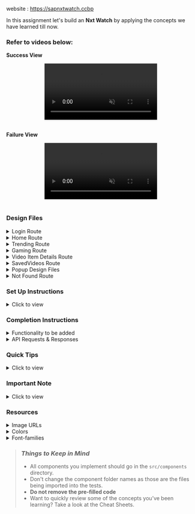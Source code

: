 website : https://sapnxtwatch.ccbp

In this assignment let's build an **Nxt Watch** by applying the concepts we have learned till now.

### Refer to videos below:

**Success View** <br/>

<div style="text-align: center;">
     <video style="max-width:80%;box-shadow:0 2.8px 2.2px rgba(0, 0, 0, 0.12);outline:none;" loop="true" autoplay="autoplay" controls="controls" muted>
    <source src="https://assets.ccbp.in/frontend/content/react-js/nxt-watch-output.mp4" type="video/mp4">
  </video>
</div>
<br/>

**Failure View** <br/>

<div style="text-align: center;">
    <video style="max-width:80%;box-shadow:0 2.8px 2.2px rgba(0, 0, 0, 0.12);outline:none;" loop="true" autoplay="autoplay" controls="controls" muted>
    <source src="https://assets.ccbp.in/frontend/content/react-js/nxt-watch-failure-output.mp4" type="video/mp4">
  </video>
</div>
<br/>

### Design Files

<details>
<summary>Login Route</summary>

- [Extra Small (Size < 576px) and Small (Size >= 576px) - Login - Light Theme](https://assets.ccbp.in/frontend/content/react-js/nxt-watch-login-light-theme-sm-output.png)
- [Extra Small (Size < 576px) and Small (Size >= 576px) - Login - Dark Theme](https://assets.ccbp.in/frontend/content/react-js/nxt-watch-login-dark-theme-sm-output.png)
- [Extra Small (Size < 576px) and Small (Size >= 576px) - Login Failure - Light Theme](https://assets.ccbp.in/frontend/content/react-js/nxt-watch-login-failure-light-theme-sm-output.png)
- [Extra Small (Size < 576px) and Small (Size >= 576px) - Login Failure - Dark Theme](https://assets.ccbp.in/frontend/content/react-js/nxt-watch-login-failure-dark-theme-sm-output.png)

- [Medium (Size >= 768px), Large (Size >= 992px) and Extra Large (Size >= 1200px) - Login - Light Theme](https://assets.ccbp.in/frontend/content/react-js/nxt-watch-login-light-theme-lg-output.png)
- [Medium (Size >= 768px), Large (Size >= 992px) and Extra Large (Size >= 1200px) - Login - Dark Theme](https://assets.ccbp.in/frontend/content/react-js/nxt-watch-login-dark-theme-lg-output.png)
- [Medium (Size >= 768px), Large (Size >= 992px) and Extra Large (Size >= 1200px) - Login Failure - Light Theme](https://assets.ccbp.in/frontend/content/react-js/nxt-watch-login-failure-light-theme-lg-output.png)
- [Medium (Size >= 768px), Large (Size >= 992px) and Extra Large (Size >= 1200px) - Login Failure - Dark Theme](https://assets.ccbp.in/frontend/content/react-js/nxt-watch-login-failure-dark-theme-lg-output-v0.png)

</details>

<details>
<summary>Home Route</summary>

- [Extra Small (Size < 576px) - Home - Light Theme](https://assets.ccbp.in/frontend/content/react-js/nxt-watch-home-success-light-theme-xs-output.png)
- [Extra Small (Size < 576px) - Home - Dark Theme](https://assets.ccbp.in/frontend/content/react-js/nxt-watch-home-success-dark-theme-xs-output.png)

- [Small (Size >= 576px) - Home - Light Theme](https://assets.ccbp.in/frontend/content/react-js/nxt-watch-home-success-light-theme-sm-output.png)
- [Small (Size >= 576px) - Home - Dark Theme](https://assets.ccbp.in/frontend/content/react-js/nxt-watch-home-success-dark-theme-sm-output.png)

- [Extra Small (Size < 576px) and Small (Size >= 576px) - Home - No search results - Light Theme](https://assets.ccbp.in/frontend/content/react-js/nxt-watch-home-no-videos-light-theme-sm-output.png)
- [Extra Small (Size < 576px) and Small (Size >= 576px) - Home - No search results - Dark theme](https://assets.ccbp.in/frontend/content/react-js/nxt-watch-home-no-videos-dark-theme-sm-output.png)
- [Extra Small (Size < 576px) and Small (Size >= 576px) - Home Failure - Light Theme](https://assets.ccbp.in/frontend/content/react-js/nxt-watch-home-failure-light-theme-sm-output.png)
- [Extra Small (Size < 576px) and Small (Size >= 576px) - Home Failure - Dark Theme](https://assets.ccbp.in/frontend/content/react-js/nxt-watch-home-failure-dark-theme-sm-output.png)

- [Medium (Size >= 768px), Large (Size >= 992px) and Extra Large (Size >= 1200px) - Home - Light Theme](https://assets.ccbp.in/frontend/content/react-js/nxt-watch-home-success-light-theme-lg-output.png)
- [Medium (Size >= 768px), Large (Size >= 992px) and Extra Large (Size >= 1200px) - Home - Dark Theme](https://assets.ccbp.in/frontend/content/react-js/nxt-watch-home-success-dark-theme-lg-output.png)
- [Medium (Size >= 768px), Large (Size >= 992px) and Extra Large (Size >= 1200px) - Home - No search results - Light Theme](https://assets.ccbp.in/frontend/content/react-js/nxt-watch-home-no-videos-light-theme-lg-output.png)
- [Medium (Size >= 768px), Large (Size >= 992px) and Extra Large (Size >= 1200px) - Home - No search results - Dark theme](https://assets.ccbp.in/frontend/content/react-js/nxt-watch-home-no-videos-dark-theme-lg-output.png)
- [Medium (Size >= 768px), Large (Size >= 992px) and Extra Large (Size >= 1200px) - Home Failure - Light Theme](https://assets.ccbp.in/frontend/content/react-js/nxt-watch-home-failure-light-theme-lg-output.png)
- [Medium (Size >= 768px), Large (Size >= 992px) and Extra Large (Size >= 1200px) - Home Failure - Dark Theme](https://assets.ccbp.in/frontend/content/react-js/nxt-watch-home-failure-dark-theme-lg-output.png)

</details>

<details>
<summary>Trending Route</summary>

- [Extra Small (Size < 576px) - Trending - Light Theme](https://assets.ccbp.in/frontend/content/react-js/nxt-watch-trending-success-light-theme-xs-output.png)
- [Extra Small (Size < 576px) - Trending - Dark Theme](https://assets.ccbp.in/frontend/content/react-js/nxt-watch-trending-success-dark-theme-xs-output.png)

- [Small (Size >= 576px) - Trending - Light Theme](https://assets.ccbp.in/frontend/content/react-js/nxt-watch-trending-success-light-theme-sm-output.png)
- [Small (Size >= 576px) - Trending - Dark Theme](https://assets.ccbp.in/frontend/content/react-js/nxt-watch-trending-success-dark-theme-sm-output.png)

- [Extra Small (Size < 576px) and Small (Size >= 576px) - Trending Failure - Light Theme](https://assets.ccbp.in/frontend/content/react-js/nxt-watch-trending-failure-light-theme-sm-output.png)
- [Extra Small (Size < 576px) and Small (Size >= 576px) - Trending Failure - Dark Theme](https://assets.ccbp.in/frontend/content/react-js/nxt-watch-trending-failure-dark-theme-sm-output.png)

- [Medium (Size >= 768px), Large (Size >= 992px) and Extra Large (Size >= 1200px) - Trending - Light Theme](https://assets.ccbp.in/frontend/content/react-js/nxt-watch-trending-success-light-theme-lg-output.png)
- [Medium (Size >= 768px), Large (Size >= 992px) and Extra Large (Size >= 1200px) - Trending - Dark Theme](https://assets.ccbp.in/frontend/content/react-js/nxt-watch-trending-success-dark-theme-lg-output.png)
- [Medium (Size >= 768px), Large (Size >= 992px) and Extra Large (Size >= 1200px) - Trending Failure - Light Theme](https://assets.ccbp.in/frontend/content/react-js/nxt-watch-trending-failure-light-theme-lg-output.png)
- [Medium (Size >= 768px), Large (Size >= 992px) and Extra Large (Size >= 1200px) - Trending Failure - Dark Theme](https://assets.ccbp.in/frontend/content/react-js/nxt-watch-trending-failure-dark-theme-lg-output.png)

</details>

<details>
<summary>Gaming Route</summary>

- [Extra Small (Size < 576px) - Gaming - Light Theme](https://assets.ccbp.in/frontend/content/react-js/nxt-watch-gaming-success-light-theme-xs-output.png)
- [Extra Small (Size < 576px) - Gaming - Dark Theme](https://assets.ccbp.in/frontend/content/react-js/nxt-watch-gaming-success-dark-theme-xs-output.png)

- [Small (Size >= 576px) - Gaming - Light Theme](https://assets.ccbp.in/frontend/content/react-js/nxt-watch-gaming-success-light-theme-sm-output.png)
- [Small (Size >= 576px) - Gaming - Dark Theme](https://assets.ccbp.in/frontend/content/react-js/nxt-watch-gaming-success-dark-theme-sm-output.png)

- [Extra Small (Size < 576px) and Small (Size >= 576px) - Gaming Failure - Light Theme](https://assets.ccbp.in/frontend/content/react-js/nxt-watch-gaming-failure-light-theme-sm-output.png)
- [Extra Small (Size < 576px) and Small (Size >= 576px) - Gaming Failure - Dark Theme](https://assets.ccbp.in/frontend/content/react-js/nxt-watch-gaming-failure-dark-theme-sm-output.png)

- [Medium (Size >= 768px), Large (Size >= 992px) and Extra Large (Size >= 1200px) - Gaming - Light Theme](https://assets.ccbp.in/frontend/content/react-js/nxt-watch-gaming-success-light-theme-lg-output.png)
- [Medium (Size >= 768px), Large (Size >= 992px) and Extra Large (Size >= 1200px) - Gaming - Dark Theme](https://assets.ccbp.in/frontend/content/react-js/nxt-watch-gaming-success-dark-theme-lg-output.png)
- [Medium (Size >= 768px), Large (Size >= 992px) and Extra Large (Size >= 1200px) - Gaming Failure - Light Theme](https://assets.ccbp.in/frontend/content/react-js/nxt-watch-gaming-failure-light-theme-lg-output.png)
- [Medium (Size >= 768px), Large (Size >= 992px) and Extra Large (Size >= 1200px) - Gaming Failure - Dark Theme](https://assets.ccbp.in/frontend/content/react-js/nxt-watch-gaming-failure-dark-theme-lg-output.png)

</details>

<details>
<summary>Video Item Details Route</summary>

- [Extra Small (Size < 576px) and Small (Size >= 576px) - VideoItemDetails - Light Theme](https://assets.ccbp.in/frontend/content/react-js/nxt-watch-video-item-details-success-light-theme-sm-output.png)
- [Extra Small (Size < 576px) and Small (Size >= 576px) - VideoItemDetails - Dark Theme](https://assets.ccbp.in/frontend/content/react-js/nxt-watch-video-item-details-success-dark-theme-sm-output.png)
- [Extra Small (Size < 576px) and Small (Size >= 576px) - VideoItemDetails Failure - Light Theme](https://assets.ccbp.in/frontend/content/react-js/nxt-watch-video-item-details-failure-light-theme-sm-output.png)
- [Extra Small (Size < 576px) and Small (Size >= 576px) - VideoItemDetails Failure - Dark Theme](https://assets.ccbp.in/frontend/content/react-js/nxt-watch-video-item-details-failure-dark-theme-sm-output.png)

- [Medium (Size >= 768px), Large (Size >= 992px) and Extra Large (Size >= 1200px) - VideoItemDetails - Light Theme](https://assets.ccbp.in/frontend/content/react-js/nxt-watch-video-item-details-success-light-theme-lg-output.png)
- [Medium (Size >= 768px), Large (Size >= 992px) and Extra Large (Size >= 1200px) - VideoItemDetails - Dark Theme](https://assets.ccbp.in/frontend/content/react-js/nxt-watch-video-item-details-success-dark-theme-lg-output.png)
- [Medium (Size >= 768px), Large (Size >= 992px) and Extra Large (Size >= 1200px) - VideoItemDetails Failure - Light Theme](https://assets.ccbp.in/frontend/content/react-js/nxt-watch-video-item-details-failure-light-theme-lg-output.png)
- [Medium (Size >= 768px), Large (Size >= 992px) and Extra Large (Size >= 1200px) - VideoItemDetails Failure - Dark Theme](https://assets.ccbp.in/frontend/content/react-js/nxt-watch-video-item-details-failure-dark-theme-lg-output.png)

</details>

<details>
<summary>SavedVideos Route</summary>

- [Extra Small (Size < 576px) - No SavedVideos - Light Theme](https://assets.ccbp.in/frontend/content/react-js/nxt-watch-no-saved-videos-light-theme-sm-output.png)
- [Extra Small (Size < 576px) - No SavedVideos - Dark Theme](https://assets.ccbp.in/frontend/content/react-js/nxt-watch-no-saved-videos-dark-theme-sm-output.png)

- [Small (Size >= 576px) - SavedVideos - Light Theme](https://assets.ccbp.in/frontend/content/react-js/nxt-watch-saved-videos-light-theme-sm-output.png)
- [Small (Size >= 576px) - SavedVideos - Dark Theme](https://assets.ccbp.in/frontend/content/react-js/nxt-watch-saved-videos-dark-theme-sm-output.png)

- [Extra Small (Size < 576px) - SavedVideos - Light Theme](https://assets.ccbp.in/frontend/content/react-js/nxt-watch-saved-videos-light-theme-xs-output.png)
- [Extra Small (Size < 576px) - SavedVideos - Dark Theme](https://assets.ccbp.in/frontend/content/react-js/nxt-watch-saved-videos-dark-theme-xs-output.png)

- [Medium (Size >= 768px), Large (Size >= 992px) and Extra Large (Size >= 1200px) - No SavedVideos - Light Theme](https://assets.ccbp.in/frontend/content/react-js/nxt-watch-no-saved-videos-light-theme-lg-output.png)
- [Medium (Size >= 768px), Large (Size >= 992px) and Extra Large (Size >= 1200px) - No SavedVideos - Dark Theme](https://assets.ccbp.in/frontend/content/react-js/nxt-watch-no-saved-videos-dark-theme-lg-output.png)
- [Medium (Size >= 768px), Large (Size >= 992px) and Extra Large (Size >= 1200px) - SavedVideos - Light Theme](https://assets.ccbp.in/frontend/content/react-js/nxt-watch-saved-videos-light-theme-lg-output.png)
- [Medium (Size >= 768px), Large (Size >= 992px) and Extra Large (Size >= 1200px) - SavedVideos - Dark Theme](https://assets.ccbp.in/frontend/content/react-js/nxt-watch-saved-videos-dark-theme-lg-output.png)

</details>

<details>
<summary>Popup Design Files</summary>

- [Extra Small (Size < 576px) and Small (Size >= 576px) - Logout Popup - Light Theme](https://assets.ccbp.in/frontend/content/react-js/nxt-watch-logout-popup-light-theme-sm-output.png)
- [Extra Small (Size < 576px) and Small (Size >= 576px) - Logout Popup - Dark Theme](https://assets.ccbp.in/frontend/content/react-js/nxt-watch-logout-popup-dark-theme-sm-output.png)
- [Extra Small (Size < 576px) and Small (Size >= 576px) - Menu - Light Theme](https://assets.ccbp.in/frontend/content/react-js/nxt-watch-menu-popup-light-theme-sm-output.png)
- [Extra Small (Size < 576px) and Small (Size >= 576px) - Menu - Dark Theme](https://assets.ccbp.in/frontend/content/react-js/nxt-watch-menu-popup-dark-theme-sm-output.png)

- [Medium (Size >= 768px), Large (Size >= 992px) and Extra Large (Size >= 1200px) - Logout Popup - Light Theme](https://assets.ccbp.in/frontend/content/react-js/nxt-watch-logout-popup-light-theme-lg-output.png)
- [Medium (Size >= 768px), Large (Size >= 992px) and Extra Large (Size >= 1200px) - Logout Popup - Dark Theme](https://assets.ccbp.in/frontend/content/react-js/nxt-watch-logout-popup-dark-theme-lg-output.png)

</details>

<details>
<summary>Not Found Route</summary>

- [Extra Small (Size < 576px) and Small (Size >= 576px) - Not Found - Light Theme](https://assets.ccbp.in/frontend/content/react-js/nxt-watch-page-not-found-light-theme-sm-output.png)
- [Extra Small (Size < 576px) and Small (Size >= 576px) - Not Found - Dark Theme](https://assets.ccbp.in/frontend/content/react-js/nxt-watch-page-not-found-dark-theme-sm-output.png)

- [Medium (Size >= 768px), Large (Size >= 992px) and Extra Large (Size >= 1200px) - Not Found - Light Theme](https://assets.ccbp.in/frontend/content/react-js/nxt-watch-page-not-found-light-theme-lg-output.png)
- [Medium (Size >= 768px), Large (Size >= 992px) and Extra Large (Size >= 1200px) - Not Found - Dark Theme](https://assets.ccbp.in/frontend/content/react-js/nxt-watch-page-not-found-dark-theme-lg-output.png)

</details>

### Set Up Instructions

<details>
<summary>Click to view</summary>

- Download dependencies by running `npm install`
- Start up the app using `npm start`
</details>

### Completion Instructions

<details>
<summary>Functionality to be added</summary>
<br/>

The app must have the following functionalities

- Initially, the app should be in **light** theme

- **Login Route**

  - When a invalid username and password are provided and the Login button is clicked, then the respective error message received from the response should be displayed
  - When a valid username and password are provided and the Login button is clicked, then the page should be navigated to the **Home** route
  - When an _unauthenticated_ user, tries to access the `HomeRoute`, `TrendingRoute`, `GamingRoute`, `SavedVideosRoute`, `VideoDetailsRoute`, then the page should be navigated to **Login** route
  - When an _authenticated_ user, tries to access the `HomeRoute`, `TrendingRoute`, `GamingRoute`, `SavedVideosRoute`, `VideoDetailsRoute`, then the page should be navigated to the respective route
  - When an authenticated user tries to access the `LoginRoute`, then the page should be navigated to the **Home** route
  - When show password checkbox is checked, then the password should be shown
  - When show password checkbox is unchecked, then the password should be masked

- **Home Route**

  - When an authenticated user opens the **Home** Route,
    - An HTTP GET request should be made to **homeVideosApiUrl** with query parameter as `search` and its initial value as empty string
      - **_Loader_** should be displayed while the HTTP request is fetching the data
      - After the data is fetched successfully, display the list of videos received in the response
      - If the HTTP GET request made is unsuccessful, then the [Failure view](https://assets.ccbp.in/frontend/content/react-js/nxt-watch-home-failure-light-theme-lg-output.png) should be displayed
        - When the **Retry** button is clicked, an HTTP GET request should be made to **homeVideosApiUrl**
    - When a non-empty value is provided in the Search Input and button with search icon is clicked
      - Make an HTTP GET request to the **homeVideosApiUrl** with `jwt_token` in the Cookies and query parameter `search` with value as the text provided in the Search Input
      - **_Loader_** should be displayed while the HTTP request is fetching the data
      - After the data is fetched successfully, display the list of videos received in the response
    - When the HTTP GET request made to the **homeVideosApiUrl** returns an empty list for videos then [No Videos View](https://assets.ccbp.in/frontend/content/react-js/nxt-watch-home-no-videos-light-theme-lg-output.png) should be displayed
  - When the **website logo** image is clicked, the page should be navigated to the **Home** route
  - When a **Video** is clicked, the page should be navigated to the **Video Item Details** route
  - Clicks on the **Trending** link in the Sidebar is clicked, then the page should be navigated to the **Trending** route
  - Clicks on the **Gaming** link in the Sidebar is clicked, then the page should be navigated to the **Gaming** route
  - Clicks on the **Saved Videos** link in the Sidebar is clicked, then the page should be navigated to the **SavedVideos** route

- **Trending Route**

  - When an authenticated user opens the **Trending** Route,
    - An HTTP GET request should be made to **trendingVideosApiUrl**
      - **_Loader_** should be displayed while the HTTP request is fetching the data
      - After the data is fetched successfully, display the list of videos received in the response
      - If the HTTP GET request made is unsuccessful, then the [Failure view](https://assets.ccbp.in/frontend/content/react-js/nxt-watch-trending-failure-light-theme-lg-output.png) should be displayed
        - When the **Retry** button is clicked, an HTTP GET request should be made to **trendingVideosApiUrl**
  - When the **website logo** image is clicked, the page should be navigated to the **Home** route
  - When a **Video** is clicked, the page should be navigated to the **Video Item Details** route
  - Clicks on the **Home** link in the Sidebar is clicked, then the page should be navigated to the **Home** route
  - Clicks on the **Gaming** link in the Sidebar is clicked, then the page should be navigated to the **Gaming** route
  - Clicks on the **Saved Videos** link in the Sidebar is clicked, then the page should be navigated to the **SavedVideos** route

- **Gaming Route**

  - When an authenticated user opens the **Gaming** Route,
    - An HTTP GET request should be made to **gamingVideosApiUrl**
      - **_Loader_** should be displayed while the HTTP request is fetching the data
      - After the data is fetched successfully, display the list of videos received in the response
      - If the HTTP GET request made is unsuccessful, then the [Failure view](https://assets.ccbp.in/frontend/content/react-js/nxt-watch-gaming-failure-light-theme-lg-output.png) should be displayed
        - When the **Retry** button is clicked, an HTTP GET request should be made to **gamingVideosApiUrl**
  - When the **website logo** image is clicked, the page should be navigated to the **Home** route
  - When a **Video** is clicked, the page should be navigated to the **Video Item Details** route
  - Clicks on the **Home** link in the Sidebar is clicked, then the page should be navigated to the **Home** route
  - Clicks on the **Trending** link in the Sidebar is clicked, then the page should be navigated to the **Trending** route
  - Clicks on the **Saved Videos** link in the Sidebar is clicked, then the page should be navigated to the **SavedVideos** route

- **Video Item Details Route**

  - When an authenticated user opens the **Video Item Details** route
    - An HTTP GET request should be made to **videoItemDetailsApiUrl** with `jwt_token` in the Cookies and `video_id` as path parameter
      - **_loader_** should be displayed while the HTTP request is fetching the data
      - After the HTTP request is successful, the response received should be displayed
      - If the HTTP GET request made is unsuccessful, then the [Failure view](https://assets.ccbp.in/frontend/content/react-js/nxt-watch-video-item-details-failure-light-theme-lg-output.png) should be displayed
        - When the **Retry** button is clicked, an HTTP GET request should be made to **videoItemDetailsApiUrl**
  - Corresponding video should be displayed using `react-player` package
  - Initially, all the three buttons (Like, Dislike, Save) will be inactive
  - When the **Like** button is clicked,
    - It will change to an active state
    - If the **Dislike** button is already in the active state, then the **Dislike** button needs to be changed to the inactive state
  - When the **Dislike** button is clicked,

    - It will change to an active state
    - If the **Like** button is already in the active state, then the **Like** button needs to be changed to the inactive state

  - When the **Save** button is clicked
    - The button will change to an active state and the respective video details should be added to the list of saved videos
    - **Save** button text will be changed to **Saved**
  - When the **Saved** button is clicked
    - The button will change to an inactive state and the respective video details will be removed from the list of saved videos
    - **Saved** button text will be changed to **Save**

- **SavedVideos Route**

  - When an authenticated user opens the **SavedVideos** Route,
    - If the list of saved videos is empty, then [No Saved Videos Found View](https://assets.ccbp.in/frontend/content/react-js/nxt-watch-no-saved-videos-light-theme-lg-output.png) should be displayed
    - The **Videos** in the list of saved videos should be displayed as a list of videos
  - When the **website logo** image is clicked, the page should be navigated to the **Home** route
  - When a **Video** is clicked, the page should be navigated to the **Video Item Details** route
  - Clicks on the **Home** link in the Sidebar is clicked, then the page should be navigated to the **Home** route
  - Clicks on the **Trending** link in the Sidebar is clicked, then the page should be navigated to the **Trending** route
  - Clicks on the **Gaming** link in the Sidebar is clicked, then the page should be navigated to the **Gaming** route

- **Not Found Route**

  - When a random path is provided in the URL then the page should navigate to the **Not Found** route

- When the **theme** button in the header is clicked, then the theme should be changed accordingly

- **Logout**
  - When the **Logout** button in the header is clicked, then the [Logout Popup](https://assets.ccbp.in/frontend/content/react-js/nxt-watch-logout-popup-light-theme-lg-output.png) should be displayed
    - When **Cancel** button is clicked, then the popup should be closed and the page should not be navigated
    - When **Confirm** button is clicked, then the page should be navigated to the **Login** route

</details>

<details>

<summary>API Requests & Responses</summary>
<br/>

**loginApiUrl**

#### API: `https://apis.ccbp.in/login`

#### Method: `POST`

#### Description:

Returns a response containing the jwt_token

#### Success Response

```json
{
  "jwt_token": "eyJhbGciOiJIUzI1NiIsInR5cCI6IkpXVCJ9.eyJ1c2VybmFtZSI6InJhaHVsIiwicm9sZSI6IlBSSU1FX1VTRVIiLCJpYXQiOjE2MTk2Mjg2MTN9. nZDlFsnSWArLKKeF0QbmdVfLgzUbx1BGJsqa2kc_21Y"
}
```

#### Failure Response

```json
{
  "status_code": 404,
  "error_msg": "Username is not found"
}
```

**homeVideosApiUrl**

#### API: `https://apis.ccbp.in/videos/all?search=`

#### Method: `GET`

#### Description:

Returns a response containing the list of all videos

#### Response

```json
{
  "total": 60,
  "videos": [
    {
      "id": "30b642bd-7591-49f4-ac30-5c538f975b15",
      "title": "Sehwag shares his batting experience in iB Cricket | iB Cricket Super Over League",
      "thumbnail_url": "https://assets.ccbp.in/frontend/react-js/nxt-watch/ibc-sol-1-img.png",
      "channel": {
        "name": "iB Cricket",
        "profile_image_url": "https://assets.ccbp.in/frontend/react-js/nxt-watch/ib-cricket-img.png"
      },
      "view_count": "1.4K",
      "published_at": "Apr 19, 2019"
    },
    ...
  ],
}
```

**trendingVideosApiUrl**

#### API: `https://apis.ccbp.in/videos/trending`

#### Method: `GET`

#### Description:

Returns a response containing the list of trending videos

#### Response

```json
{
  "total": 30,
  "videos": [
    {
      "id": "ad9822d2-5763-41d9-adaf-baf9da3fd490",
      "title": "iB Hubs Announcement Event",
      "thumbnail_url": "https://assets.ccbp.in/frontend/react-js/nxt-watch/ibhubs-img.png",
      "channel": {
        "name": "iB Hubs",
        "profile_image_url": "https://assets.ccbp.in/frontend/react-js/nxt-watch/ib-hubs-img.png"
      },
      "view_count": "26K",
      "published_at": "Nov 29, 2016"
    },
    ...
  ]
}
```

**gamingVideosApiUrl**

#### API: `https://apis.ccbp.in/videos/gaming`

#### Method: `GET`

#### Description:

Returns a response containing the list of gaming videos

#### Response

```json
{
  "total": 30,
  "videos": [
    {
      "id": "b214dc8a-b126-4d15-8523-d37404318347",
      "title": "Drop Stack Ball",
      "thumbnail_url": "https://assets.ccbp.in/frontend/react-js/nxt-watch/drop-stack-ball-img.png",
      "view_count": "44K"
    },
    ...
  ]
}
```

**videoItemDetailsApiUrl**

#### API: `https://apis.ccbp.in/videos/:id`

#### Example: `https://apis.ccbp.in/videos/802fcd20-1490-43c5-9e66-ce6dfefb40d1`

#### Method: `GET`

#### Description:

Returns a response containing the list of gaming videos

#### Response

```json
{
  "video_details": {
    "id": "ad9822d2-5763-41d9-adaf-baf9da3fd490",
    "title": "iB Hubs Announcement Event",
    "video_url": "https://www.youtube.com/watch?v=pT2ojWWjum8",
    "thumbnail_url": "https://assets.ccbp.in/frontend/react-js/nxt-watch/ibhubs-img.png",
    "channel": {
      "name": "iB Hubs",
      "profile_image_url": "https://assets.ccbp.in/frontend/react-js/nxt-watch/ib-hubs-img.png",
      "subscriber_count": "1M"
    },
    "view_count": "26K",
    "published_at": "Nov 29, 2016",
    "description": "iB Hubs grandly celebrated its Announcement Event in November 13, 2016, in the presence of many eminent personalities from the Government, Industry, and Academia with Shri Amitabh Kant, CEO, NITI Aayog as the Chief Guest."
  }
}
```

</details>

### Quick Tips

<details close>
<summary>Click to view</summary>
<br>

- To build this project, take a look at the <a href='https://learning.ccbp.in/frontend-development/course?c_id=2f4192f7-7495-49ca-a6ce-6b74005e25f1&s_id=b01fca1c-aa5c-4d79-b81e-0220e7649bd0&t_id=416f0cab-8425-413b-9157-c7b4d4ae4467' target="_blank">React Popup</a> and <a href='https://learning.ccbp.in/frontend-development/course?c_id=2f4192f7-7495-49ca-a6ce-6b74005e25f1&s_id=b6392b63-25f6-4215-be09-9f23ad91d789&t_id=416f0cab-8425-413b-9157-c7b4d4ae4467' target="_blank">React Video Player</a> reading materials

- To style popup content use `.popup-content` class

```jsx
<Popup
  modal
  trigger={
    //write code here
  }
  className="popup-content"
>
  //write code here
</Popup>
```

- Use `formatDistanceToNow` function to find the difference between the given date and now in words.

```jsx
import {formatDistanceToNow} from 'date-fns'
console.log(formatDistanceToNow(new Date(2021, 8, 20)))
// Return the distance between the given date and now in words.
```

</details>

### Important Note

<details>
<summary>Click to view</summary>

<br/>

**The following instructions are required for the tests to pass**

- `Home` route should consist of `/` in the URL path
- `Login` route should consist of `/login` in the URL path
- `Trending` route should consist of `/trending` in the URL path
- `Gaming` route should consist of `/gaming` in the URL path
- `SavedVideos` route should consist of `/saved-videos` in the URL path
- `VideoItemDetails` route should consist of `/videos/:id` in the URL path
- No need to use the `BrowserRouter` in `App.js` as we have already included in `index.js`

- User credentials

  ```text
   username: rahul
   password: rahul@2021

  ```

- Wrap the `Loader` component with an HTML container element and add the `data-testid` attribute value as `loader` to it

  ```jsx
  <div className="loader-container" data-testid="loader">
    <Loader type="ThreeDots" color="#ffffff" height="50" width="50" />
  </div>
  ```

- The HTML button element in Home Route has the `data-testid` attribute value as `searchButton` to it

- **Styled Components** should be used for styling purposes.
- The theme button should have the `data-testid` as `theme`.
- The Sidebar should consists of
  - Facebook logo
  - Twitter Logo
- Each Route consists of respective banner as shown in the design files and it should have the `data-testid` as `banner`.
- The thumbnail images in the Route should have the alt attribute value as **video thumbnail**.
- The channel logo images in Home Route should have the alt attribute value as **channel logo**.

- **Home Route**

  - The Route should consist of an HTML container element with `data-testid` as `home`.
  - The Route should consist of an HTML image element with attribute value as `nxt watch logo` and src as the value of the given nxt watch logo URL should be displayed in the banner.
  - The Route should consist of a banner and it contains a close button element with `data-testid` as `close`.
  - The HTML container element with `data-testid` as `home` should have the background color.
    - If the Dark theme is applied, then the **#181818** color should be applied as a background-color.
    - If the Light theme is applied, then the **#f9f9f9** color should be applied as a background-color.

- **Trending Route**

  - The Route should consist of an HTML container element with `data-testid` as `trending`.
  - The HTML container element with `data-testid` as `trending` should maintain the background color theme.
    - If the Dark theme is applied, then the **#0f0f0f** color should be applied as a background-color.
    - If the Light theme is applied, then the **#f9f9f9** color should be applied as a background-color.

- **Gaming Route**

  - The Route should consist of an HTML container element with `data-testid` as `gaming`.
  - The HTML container element with `data-testid` as `gaming` should maintain the background color theme.
    - If the Dark theme is applied, then the **#0f0f0f** color should be applied as a background-color.
    - If the Light theme is applied, then the **#f9f9f9** color should be applied as a background-color.

- **SavedVideos Route**

  - The **SavedVideos** Route should consist of an HTML container element with `data-testid` as `savedVideos`.
  - The HTML container element with `data-testid` as `savedVideos` should maintain the background color theme.
    - If the Dark theme is applied, then the **#0f0f0f** color should be applied as a background-color.
    - If the Light theme is applied, then the **#f9f9f9** color should be applied as a background-color.

- **VideoItemDetails Route**

  - The **VideoItemDetails** Route should consist of an HTML container element with `data-testid` as `videoItemDetails`.
  - The HTML container element with `data-testid` as `videoItemDetails` should maintain the background color theme.
    - If the Dark theme is applied, then the **#0f0f0f** color should be applied as a background-color.
    - If the Light theme is applied, then the **#f9f9f9** color should be applied as a background-color.

- The **Website Logo** image for Light theme and Dark theme should have the alt attribute value as `website logo`
- The **Failure** image for Light theme and Dark theme should have the alt attribute value as `failure view`
- The **Not found** image for Light theme and Dark theme should have the alt attribute value as `not found`
- In the **VideoItemDetails** Route, the **#2563eb** color should be applied as `color` for any button i.e (Like, Dislike, Save) if the button is active.
- In the **VideoItemDetails** Route, the **#64748b** color should be applied as `color` for any button i.e (Like, Dislike, Save) if the button is inactive.

</details>

### Resources

<details>
<summary>Image URLs</summary>

- [https://assets.ccbp.in/frontend/react-js/nxt-watch-logo-light-theme-img.png](https://assets.ccbp.in/frontend/react-js/nxt-watch-logo-light-theme-img.png)

- [https://assets.ccbp.in/frontend/react-js/nxt-watch-logo-dark-theme-img.png](https://assets.ccbp.in/frontend/react-js/nxt-watch-logo-dark-theme-img.png)

- [https://assets.ccbp.in/frontend/react-js/nxt-watch-profile-img.png](https://assets.ccbp.in/frontend/react-js/nxt-watch-profile-img.png) alt should be **profile**

- [https://assets.ccbp.in/frontend/react-js/nxt-watch-failure-view-light-theme-img.png](https://assets.ccbp.in/frontend/react-js/nxt-watch-failure-view-light-theme-img.png)

- [https://assets.ccbp.in/frontend/react-js/nxt-watch-failure-view-dark-theme-img.png](https://assets.ccbp.in/frontend/react-js/nxt-watch-failure-view-dark-theme-img.png)

- [https://assets.ccbp.in/frontend/react-js/nxt-watch-no-search-results-img.png](https://assets.ccbp.in/frontend/react-js/nxt-watch-no-search-results-img.png) alt should be **no videos**

- [https://assets.ccbp.in/frontend/react-js/nxt-watch-no-saved-videos-img.png](https://assets.ccbp.in/frontend/react-js/nxt-watch-no-saved-videos-img.png) alt should be **no saved videos**

- [https://assets.ccbp.in/frontend/react-js/nxt-watch-not-found-light-theme-img.png](https://assets.ccbp.in/frontend/react-js/nxt-watch-not-found-light-theme-img.png)

- [https://assets.ccbp.in/frontend/react-js/nxt-watch-not-found-dark-theme-img.png](https://assets.ccbp.in/frontend/react-js/nxt-watch-not-found-dark-theme-img.png)

- [https://assets.ccbp.in/frontend/react-js/nxt-watch-banner-bg.png](https://assets.ccbp.in/frontend/react-js/nxt-watch-banner-bg.png) **Banner Background image**

- [https://assets.ccbp.in/frontend/react-js/nxt-watch-facebook-logo-img.png](https://assets.ccbp.in/frontend/react-js/nxt-watch-facebook-logo-img.png) alt should be **facebook logo**

- [https://assets.ccbp.in/frontend/react-js/nxt-watch-twitter-logo-img.png](https://assets.ccbp.in/frontend/react-js/nxt-watch-twitter-logo-img.png) alt should be **twitter logo**

- [https://assets.ccbp.in/frontend/react-js/nxt-watch-linked-in-logo-img.png](https://assets.ccbp.in/frontend/react-js/nxt-watch-linked-in-logo-img.png) alt should be **linked in logo**

</details>

<details>
<summary>Colors</summary>

<br/>

<div style="background-color: #0f0f0f; width: 150px; padding: 10px; color: white">Hex: #0f0f0f</div>
<div style="background-color: #f9f9f9; width: 150px; padding: 10px; color: black">Hex: #f9f9f9</div>
<div style="background-color: #f8fafc; width: 150px; padding: 10px; color: black">Hex: #f8fafc</div>
<div style="background-color: #1e293b; width: 150px; padding: 10px; color: white">Hex: #1e293b</div>
<div style="background-color: #f1f5f9; width: 150px; padding: 10px; color: black">Hex: #f1f5f9</div>
<div style="background-color: #475569; width: 150px; padding: 10px; color: white">Hex: #475569</div>
<div style="background-color: #f1f1f1; width: 150px; padding: 10px; color: black">Hex: #f1f1f1</div>
<div style="background-color: #181818; width: 150px; padding: 10px; color: white">Hex: #181818</div>
<div style="background-color: #e2e8f0; width: 150px; padding: 10px; color: black">Hex: #e2e8f0</div>
<div style="background-color: #94a3b8; width: 150px; padding: 10px; color: black">Hex: #94a3b8</div>
<div style="background-color: #4f46e5; width: 150px; padding: 10px; color: white">Hex: #4f46e5</div>
<div style="background-color: #64748b; width: 150px; padding: 10px; color: white">Hex: #64748b</div>
<div style="background-color: #231f20; width: 150px; padding: 10px; color: white">Hex: #231f20</div>
<div style="background-color: #ffffff; width: 150px; padding: 10px; color: black">Hex: #ffffff</div>
<div style="background-color: #212121; width: 150px; padding: 10px; color: white">Hex: #212121</div>
<div style="background-color: #616e7c; width: 150px; padding: 10px; color: white">Hex: #616e7c</div>
<div style="background-color: #3b82f6; width: 150px; padding: 10px; color: white">Hex: #3b82f6</div>
<div style="background-color: #00306e; width: 150px; padding: 10px; color: white">Hex: #00306e</div>
<div style="background-color: #ebebeb; width: 150px; padding: 10px; color: black">Hex: #ebebeb</div>
<div style="background-color: #7e858e; width: 150px; padding: 10px; color: black">Hex: #7e858e</div>
<div style="background-color: #d7dfe9; width: 150px; padding: 10px; color: black">Hex: #d7dfe9</div>
<div style="background-color: #cbd5e1; width: 150px; padding: 10px; color: black">Hex: #cbd5e1</div>
<div style="background-color: #000000; width: 150px; padding: 10px; color: white">Hex: #000000</div>
<div style="background-color: #ff0b37; width: 150px; padding: 10px; color: white">Hex: #ff0b37</div>
<div style="background-color: #ff0000; width: 150px; padding: 10px; color: white">Hex: #ff0000</div>
<div style="background-color: #383838; width: 150px; padding: 10px; color: white">Hex: #383838</div>
<div style="background-color: #606060; width: 150px; padding: 10px; color: white">Hex: #606060</div>
<div style="background-color: #909090; width: 150px; padding: 10px; color: black">Hex: #909090</div>
<div style="background-color: #cccccc; width: 150px; padding: 10px; color: black">Hex: #cccccc</div>
<div style="background-color: #424242; width: 150px; padding: 10px; color: black">Hex: #424242</div>
<div style="background-color: #313131; width: 150px; padding: 10px; color: black">Hex: #313131</div>
<div style="background-color: #f4f4f4; width: 150px; padding: 10px; color: black">Hex: #f4f4f4</div>
<div style="background-color: #424242; width: 150px; padding: 10px; color: black">Hex: #424242</div>

</details>

<details>
<summary>Font-families</summary>

- Roboto

</details>

> ### _Things to Keep in Mind_
>
> - All components you implement should go in the `src/components` directory.
> - Don't change the component folder names as those are the files being imported into the tests.
> - **Do not remove the pre-filled code**
> - Want to quickly review some of the concepts you’ve been learning? Take a look at the Cheat Sheets.
